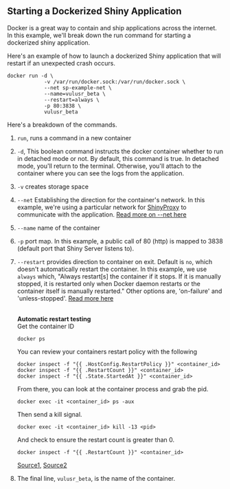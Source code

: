 

## Starting a Dockerized Shiny Application

Docker is a great way to contain and ship applications across the internet. In this example, we'll break down the run command for starting a dockerized shiny application.   

Here's an example of how to launch a dockerized Shiny application that will restart if an unexpected crash occurs. 
```
docker run -d \
            -v /var/run/docker.sock:/var/run/docker.sock \
            --net sp-example-net \
            --name=vulusr_beta \
            --restart=always \
            -p 80:3838 \
            vulusr_beta  
```
Here's a breakdown of the commands. 
  1. ```run```, runs a command in a new container
  2. ```-d```, This boolean command instructs the docker container whether to run in detached mode or not. By default, this command is true. In detached mode, you'll return to the terminal. Otherwise, you'll attach to the container where you can see the logs from the application.
  3. ```-v``` creates storage space 
  4. ```--net``` Establishing the direction for the container's network. In this example, we're using a particular network for [ShinyProxy](https://www.openanalytics.eu/tags/shinyproxy/) to communicate with the application.  [Read more on --net here](https://stackoverflow.com/questions/43316376/what-does-net-host-option-in-docker-command-really-do)
  5. ```--name``` name of the container 
  6. ```-p``` port map. In this example, a public call of 80 (http) is mapped to 3838 (default port that Shiny Server listens to). 
  7. ```--restart``` provides direction to container on exit. Default is ```no```, which doesn't automatically restart the container. In this example, we use ```always``` which, "Always restart[s] the container if it stops. If it is manually stopped, it is restarted only when Docker daemon restarts or the container itself is manually restarted." Other options are, 'on-failure' and 'unless-stopped'. [Read more here](https://docs.docker.com/config/containers/start-containers-automatically/)
  
      <br>**Automatic restart testing** <br>
      Get the container ID
      ``` 
      docker ps
      ```

      You can review your containers restart policy with the following
      ```
      docker inspect -f "{{ .HostConfig.RestartPolicy }}" <container_id>
      docker inspect -f "{{ .RestartCount }}" <container_id>
      docker inspect -f "{{ .State.StartedAt }}" <container_id>
      ```
      From there, you can look at the container process and grab the pid.
      ```
      docker exec -it <container_id> ps -aux 
      ```
      Then send a kill signal. 
      ```
      docker exec -it <container_id> kill -13 <pid>
      ```
      And check to ensure the restart count is greater than 0. 
      ```
      docker inspect -f "{{ .RestartCount }}" <container_id>
      ```
      [Source1](https://stackoverflow.com/questions/29680274/how-to-check-if-the-restart-policy-works-of-docker), [Source2](https://stackoverflow.com/questions/54460518/test-restart-policy-how-to-crash-a-container-such-that-it-restarts)
  8. The final line, ```vulusr_beta```, is the name of the container. 



